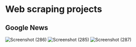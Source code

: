 # Web scraping projects

## Google News
![Screenshot (286)](https://user-images.githubusercontent.com/97750271/194719005-e7fd9240-b31c-4aac-8df4-0471ab7840aa.png)
![Screenshot (285)](https://user-images.githubusercontent.com/97750271/194719009-b0e4a2f1-c09f-4442-be23-e5617ba2eeaa.png)
![Screenshot (287)](https://user-images.githubusercontent.com/97750271/194719019-79dd284f-bdb0-4a4d-b2a7-1ed8446cd45b.png)

